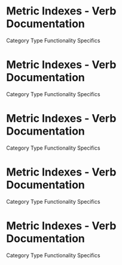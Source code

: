  
# Metric Indexes - Verb Documentation
 
Category                  Type                      Functionality             Specifics                
 
# Metric Indexes - Verb Documentation
 
Category                  Type                      Functionality             Specifics                
 
# Metric Indexes - Verb Documentation
 
Category                  Type                      Functionality             Specifics                
 
# Metric Indexes - Verb Documentation
 
Category                  Type                      Functionality             Specifics                
 
# Metric Indexes - Verb Documentation
 
Category                  Type                      Functionality             Specifics                
